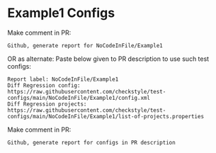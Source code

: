 # Example1 Configs
Make comment in PR:
```
Github, generate report for NoCodeInFile/Example1
```
OR as alternate:
Paste below given to PR description to use such test configs:
```
Report label: NoCodeInFile/Example1
Diff Regression config: https://raw.githubusercontent.com/checkstyle/test-configs/main/NoCodeInFile/Example1/config.xml
Diff Regression projects: https://raw.githubusercontent.com/checkstyle/test-configs/main/NoCodeInFile/Example1/list-of-projects.properties
```
Make comment in PR:
```
Github, generate report for configs in PR description
```
